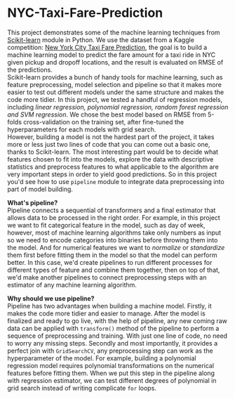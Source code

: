 # NYC-Taxi-Fare-Prediction

This project demonstrates some of the machine learning techniques from [Scikit-learn](https://scikit-learn.org/stable/) module in Python. We use the dataset from a Kaggle competition: [New York City Taxi Fare Prediction](https://www.kaggle.com/c/new-york-city-taxi-fare-prediction/overview), the goal is to build a machine learning model to predict the fare amount for a taxi ride in NYC given pickup and dropoff locations, and the result is evaluated on RMSE of the predictions.  
Scikit-learn provides a bunch of handy tools for machine learning, such as feature preprocessing, model selection and pipeline so that it makes more easier to test out different models under the same structure and makes the code more tidier. In this project, we tested a handful of regression models, including *linear regression, polynomial regression, random forest regression and SVM regression*. We chose the best model based on RMSE from 5-folds cross-validation on the training set, after fine-tuned the hyperparameters for each models with grid search.    
However, building a model is not the hardest part of the project, it takes more or less just two lines of code that you can come out a basic one, thanks to Scikit-learn. The most interesting part would be to decide what features chosen to fit into the models, explore the data with descriptive statistics and preprocess features to what applicable to the algorithm are very important steps in order to yield good predictions. So in this project you'd see how to use `pipeline` module to integrate data preprocessing into part of model building.

**What's pipeline?**  
Pipeline connects a sequential of transformers and a final estimator that allows data to be processed in the right order. For example, in this project we want to fit categorical feature in the model, such as day of week, however, most of machine learning algorithms take only numbers as input so we need to encode categories into binaries before throwing them into the model. And for numerical features we want to *normalize* or *standardize* them first before fitting them in the model so that the model can perform better. In this case, we'd create pipelines to run different processes for different types of feature and combine them together, then on top of that, we'd make another pipelines to connect preprocessing steps with an estimator of any machine learning algorithm.    
     
**Why should we use pipeline?**  
Pipeline has two advantages when building a machine model. Firstly, it makes the code more tidier and easier to manage. After the model is finalized and ready to go live, with the help of pipeline, any new coming raw data can be applied with `transform()` method of the pipeline to perform a sequence of preprocessing and training. With just one line of code, no need to worry any missing steps. Secondly and most importantly, it provides a perfect join with `GridSearchCV`, any preprocessing step can work as the hyperparameter of the model. For example, building a polynomial regression model requires polynomial transformations on the numerical features before fitting them. When we put this step in the pipeline along with regression estimator, we can test different degrees of polynomial in grid search instead of writing complicate `for` loops. 
